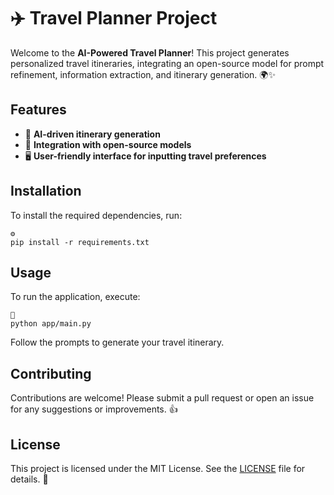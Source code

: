 # ✈️ Travel Planner Project

Welcome to the **AI-Powered Travel Planner**! This project generates personalized travel itineraries, integrating an open-source model for prompt refinement, information extraction, and itinerary generation. 🌍✨

## Features
- 🤖 **AI-driven itinerary generation**
- 🔗 **Integration with open-source models**
- 🖥️ **User-friendly interface for inputting travel preferences**

## Installation
To install the required dependencies, run:
```
⚙️
pip install -r requirements.txt
```

## Usage
To run the application, execute:
```
🚀
python app/main.py
```
Follow the prompts to generate your travel itinerary.

## Contributing
Contributions are welcome! Please submit a pull request or open an issue for any suggestions or improvements. 👍

## License
This project is licensed under the MIT License. See the [LICENSE](LICENSE) file for details. 📜
